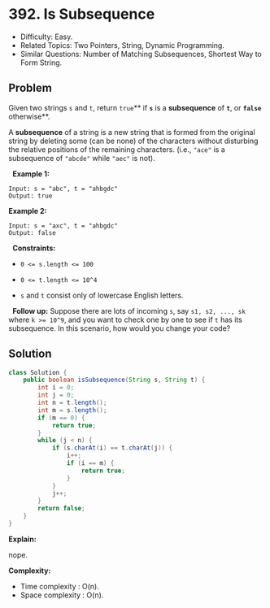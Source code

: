 # 392. Is Subsequence

- Difficulty: Easy.
- Related Topics: Two Pointers, String, Dynamic Programming.
- Similar Questions: Number of Matching Subsequences, Shortest Way to Form String.

## Problem

Given two strings ```s``` and ```t```, return ```true```** if **```s```** is a **subsequence** of **```t```**, or **```false```** otherwise**.

A **subsequence** of a string is a new string that is formed from the original string by deleting some (can be none) of the characters without disturbing the relative positions of the remaining characters. (i.e., ```"ace"``` is a subsequence of ```"abcde"``` while ```"aec"``` is not).

 
**Example 1:**
```
Input: s = "abc", t = "ahbgdc"
Output: true
```

**Example 2:**
```
Input: s = "axc", t = "ahbgdc"
Output: false
```
 
**Constraints:**


	
- ```0 <= s.length <= 100```
	
- ```0 <= t.length <= 10^4```
	
- ```s``` and ```t``` consist only of lowercase English letters.


 
**Follow up:** Suppose there are lots of incoming ```s```, say ```s1, s2, ..., sk``` where ```k >= 10^9```, and you want to check one by one to see if ```t``` has its subsequence. In this scenario, how would you change your code?

## Solution

```java
class Solution {
    public boolean isSubsequence(String s, String t) {
        int i = 0;
        int j = 0;
        int n = t.length();
        int m = s.length();
        if (m == 0) {
            return true;
        }
        while (j < n) {
            if (s.charAt(i) == t.charAt(j)) {
                i++;
                if (i == m) {
                    return true;
                }
            }
            j++;
        }
        return false;
    }
}
```

**Explain:**

nope.

**Complexity:**

* Time complexity : O(n).
* Space complexity : O(n).
